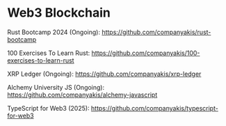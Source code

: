 # Web3 Blockchain

Rust Bootcamp 2024 (Ongoing):
https://github.com/companyakis/rust-bootcamp

100 Exercises To Learn Rust:
https://github.com/companyakis/100-exercises-to-learn-rust

XRP Ledger (Ongoing):
https://github.com/companyakis/xrp-ledger

Alchemy University JS (Ongoing):
https://github.com/companyakis/alchemy-javascript

TypeScript for Web3 (2025):
https://github.com/companyakis/typescript-for-web3
